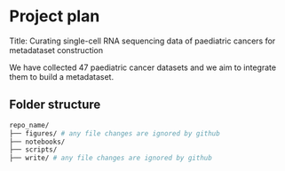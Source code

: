 # Project plan

Title: Curating single-cell RNA sequencing data of paediatric cancers for metadataset construction

We have collected 47 paediatric cancer datasets and we aim to integrate them to build a metadataset.

## Folder structure

```bash
repo_name/
├── figures/ # any file changes are ignored by github
├── notebooks/
├── scripts/
├── write/ # any file changes are ignored by github
```
